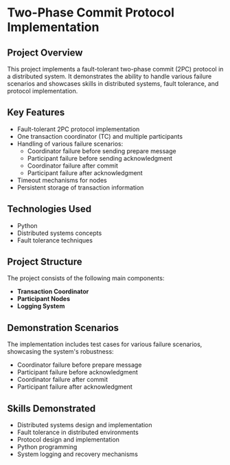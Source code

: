 # Two-Phase Commit Protocol Implementation

## Project Overview

This project implements a fault-tolerant two-phase commit (2PC) protocol in a distributed system. It demonstrates the ability to handle various failure scenarios and showcases skills in distributed systems, fault tolerance, and protocol implementation.

## Key Features

- Fault-tolerant 2PC protocol implementation
- One transaction coordinator (TC) and multiple participants
- Handling of various failure scenarios:
  - Coordinator failure before sending prepare message
  - Participant failure before sending acknowledgment
  - Coordinator failure after commit
  - Participant failure after acknowledgment
- Timeout mechanisms for nodes
- Persistent storage of transaction information

## Technologies Used

- Python
- Distributed systems concepts
- Fault tolerance techniques

## Project Structure

The project consists of the following main components:
- **Transaction Coordinator**
- **Participant Nodes**
- **Logging System**

## Demonstration Scenarios

The implementation includes test cases for various failure scenarios, showcasing the system's robustness:
- Coordinator failure before prepare message
- Participant failure before acknowledgment
- Coordinator failure after commit
- Participant failure after acknowledgment

## Skills Demonstrated

- Distributed systems design and implementation
- Fault tolerance in distributed environments
- Protocol design and implementation
- Python programming
- System logging and recovery mechanisms
